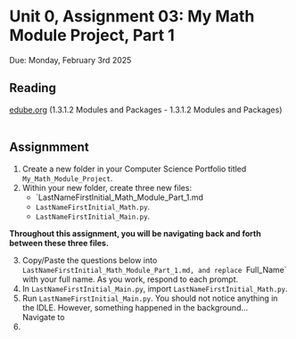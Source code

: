 # Unit 0, Assignment 03: My Math Module Project, Part 1
Due: Monday, February 3rd 2025

## Reading
[edube.org](edube.org) (1.3.1.2 Modules and Packages - 1.3.1.2 Modules and Packages)<br><br>

## Assignmment
1. Create a new folder in your Computer Science Portfolio titled `My_Math_Module_Project`.
2. Within your new folder, create three new files:
    * `LastNameFirstInitial_Math_Module_Part_1.md
    * `LastNameFirstInitial_Math.py`. 
    * `LastNameFirstInitial_Main.py`.

**Throughout this assignment, you will be navigating back and forth between these three files.**

3. Copy/Paste the questions below into `LastNameFirstInitial_Math_Module_Part_1.md, and replace `Full_Name` with your full name.  As you work, respond to each prompt.
4. In `LastNameFirstInitial_Main.py`, import `LastNameFirstInitial_Math.py`.
5. Run `LastNameFirstInitial_Main.py`.  You should not notice anything in the IDLE.  However, something happened in the background...<br>Navigate to  
6. 
